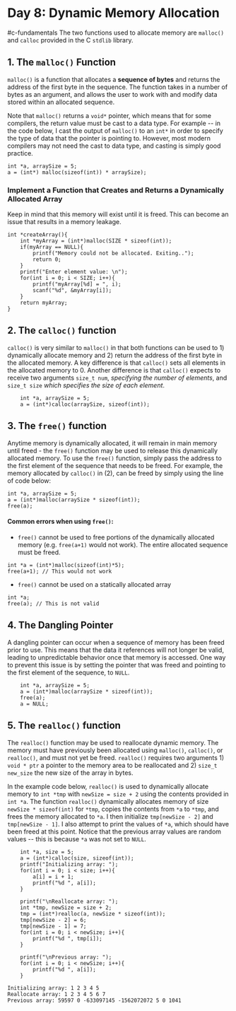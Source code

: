 # Day 8: Dynamic Memory Allocation
#c-fundamentals 
The two functions used to allocate memory are `malloc()` and `calloc` provided in the C  `stdlib` library.
## 1. The `malloc()` Function
`malloc()` is a function that allocates a **sequence of bytes** and returns the address of the first byte in the sequence. The function takes in a number of bytes as an argument, and allows the user to work with and modify data stored within an allocated sequence.

Note that `malloc()` returns a `void*` pointer, which means that for some compilers, the return value must be cast to a data type. For example -- in the code below, I cast the output of `malloc()` to an `int*` in order to specify the type of data that the pointer is pointing to.  However, most modern compilers may not need the cast to data type, and casting is simply good practice.

```
int *a, arraySize = 5;
a = (int*) malloc(sizeof(int)) * arraySize);
```

### Implement a Function that Creates and Returns a Dynamically Allocated Array

Keep in mind that this memory will exist until it is freed. This can become an issue that results in a memory leakage.
```
int *createArray(){
    int *myArray = (int*)malloc(SIZE * sizeof(int));
    if(myArray == NULL){
        printf("Memory could not be allocated. Exiting..");
        return 0;
    }
    printf("Enter element value: \n");
    for(int i = 0; i < SIZE; i++){
        printf("myArray[%d] = ", i);
        scanf("%d", &myArray[i]);
    }
    return myArray;
}
```

## 2. The `calloc()` function
`calloc()` is very similar to `malloc()` in that both functions can be used to 1) dynamically allocate memory and 2) return the address of the first byte in the allocated memory. A key difference is that `calloc()` sets all elements in the allocated memory to 0. Another difference is that `calloc()` expects to receive two arguments `size_t num`, *specifying the number of elements*, and `size_t size` *which specifies the size of each element*. 

```
    int *a, arraySize = 5;
    a = (int*)calloc(arraySize, sizeof(int));
```

## 3. The `free()` function
Anytime memory is dynamically allocated, it will remain in main memory until freed - the `free()` function may be used to release this dynamically allocated memory. To use the `free()` function, simply pass the address to the first element of the sequence that needs to be freed. For example, the memory allocated by `calloc()` in (2), can be freed by simply using the line of code below:

```
int *a, arraySize = 5;
a = (int*)malloc(arraySize * sizeof(int));
free(a);
```

#### **Common errors when using `free()`:**
- `free()` cannot be used to free portions of the dynamically allocated memory (e.g. `free(a+1)` would not work). The entire allocated sequence must be freed. 

```
int *a = (int*)malloc(sizeof(int)*5);
free(a+1); // This would not work
```

- `free()` cannot be used on a statically allocated array 
```
int *a;
free(a); // This is not valid
```

## 4. The Dangling Pointer
A dangling pointer can occur when a sequence of memory has been freed prior to use. This means that the data it references will not longer be valid, leading to unpredictable behavior once that memory is accessed. One way to prevent this issue is by setting the pointer that was freed and pointing to the first element of the sequence, to `NULL`.

```
    int *a, arraySize = 5;
    a = (int*)malloc(arraySize * sizeof(int));
    free(a);
    a = NULL;
```

## 5. The `realloc()` function
The `realloc()` function may be used to reallocate dynamic memory. The memory must have previously been allocated using `malloc()`, `calloc()`, or `realloc()`, and must not yet be freed. `realloc()` requires two arguments 1) `void * ptr` a pointer to the memory area to be reallocated and 2) `size_t new_size` the new size of the array in bytes. 

In the example code below, `realloc()` is used to dynamically allocate memory to `int *tmp` with `newSize = size + 2` using the contents provided in `int *a`. The function `realloc()`  dynamically allocates memory of size `newSize * sizeof(int)` for `*tmp`, copies the contents from `*a` to `*tmp`, and frees the memory allocated to `*a`. I then initialize `tmp[newSize - 2]` and `tmp[newSize - 1]`. I also attempt to print the values of `*a`, which should have been freed at this point. Notice that the previous array values are random values -- this is because `*a` was not set to `NULL`. 

```
    int *a, size = 5;
    a = (int*)calloc(size, sizeof(int));
    printf("Initializing array: ");
    for(int i = 0; i < size; i++){
        a[i] = i + 1;
        printf("%d ", a[i]);
    }
    
    printf("\nReallocate array: ");
    int *tmp, newSize = size + 2;
    tmp = (int*)realloc(a, newSize * sizeof(int));
    tmp[newSize - 2] = 6;
    tmp[newSize - 1] = 7;
    for(int i = 0; i < newSize; i++){
        printf("%d ", tmp[i]);
    }
    
    printf("\nPrevious array: ");
    for(int i = 0; i < newSize; i++){
        printf("%d ", a[i]);
    }
```

```
Initializing array: 1 2 3 4 5 
Reallocate array: 1 2 3 4 5 6 7 
Previous array: 59597 0 -633097145 -1562072072 5 0 1041 
```